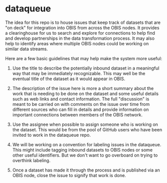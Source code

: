 # dataqueue

The idea for this repo is to house issues that keep track of datasets that are "on deck" for integration into OBIS from across the OBIS nodes. It provides a clearinghouse for us to search and explore for connections to help find and develop partnerships in the data transformation process. It may also help to identify areas where multiple OBIS nodes could be working on similar data streams.

Here are a few basic guidelines that may help make the system more useful:

1) Use the title to describe the potentially inbound dataset in a meaningful way that may be immediately recognizable. This may well be the eventual title of the dataset as it would appear in OBIS.

2) The description of the issue here is more a short summary about the work that is needing to be done on the dataset and some useful details such as web links and contact information. The full "discussion" is meant to be carried on with comments on the issue over time from different sources who can fill in details and provide information on important connections between members of the OBIS network.

3) Use the assignee when possible to assign someone who is working on the dataset. This would be from the pool of GitHub users who have been invited to work in the dataqueue repo.

4) We will be working on a convention for labeling issues in the dataqueue. This might include tagging inbound datasets to OBIS nodes or some other useful identifiers. But we don't want to go overboard on trying to overthink labeling.

5) Once a dataset has made it through the process and is published via an OBIS node, close the issue to signify that work is done.
